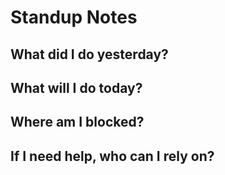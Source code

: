 # Standup Notes

## What did I do yesterday?

## What will I do today?

## Where am I blocked?

## If I need help, who can I rely on?
